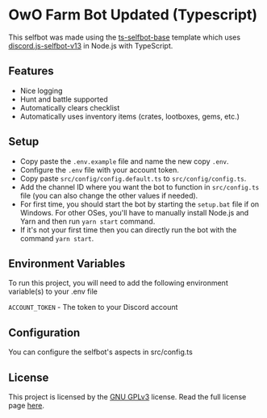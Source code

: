 # OwO Farm Bot Updated (Typescript)

This selfbot was made using the [ts-selfbot-base](https://github.com/waylayers/ts-selfbot-base) template which uses [discord.js-selfbot-v13](https://npm.im/discord.js-selfbot-v13) in Node.js with TypeScript.

## Features

- Nice logging
- Hunt and battle supported
- Automatically clears checklist
- Automatically uses inventory items (crates, lootboxes, gems, etc.)

## Setup

- Copy paste the `.env.example` file and name the new copy `.env`.
- Configure the `.env` file with your account token.
- Copy paste `src/config/config.default.ts` to `src/config/config.ts`.
- Add the channel ID where you want the bot to function in `src/config.ts` file (you can also change the other values if needed).
- For first time, you should start the bot by starting the `setup.bat` file if on Windows. For other OSes, you'll have to manually install Node.js and Yarn and then run `yarn start` command.
- If it's not your first time then you can directly run the bot with the command `yarn start`.

## Environment Variables

To run this project, you will need to add the following environment variable(s) to your .env file

`ACCOUNT_TOKEN` - The token to your Discord account

## Configuration

You can configure the selfbot's aspects in src/config.ts

## License

This project is licensed by the [GNU GPLv3](https://choosealicense.com/licenses/gpl-3.0//) license. Read the full license page [here](https://raw.githubusercontent.com/mallusrgreatv2/ts-selfbot-base/main/LICENSE).
